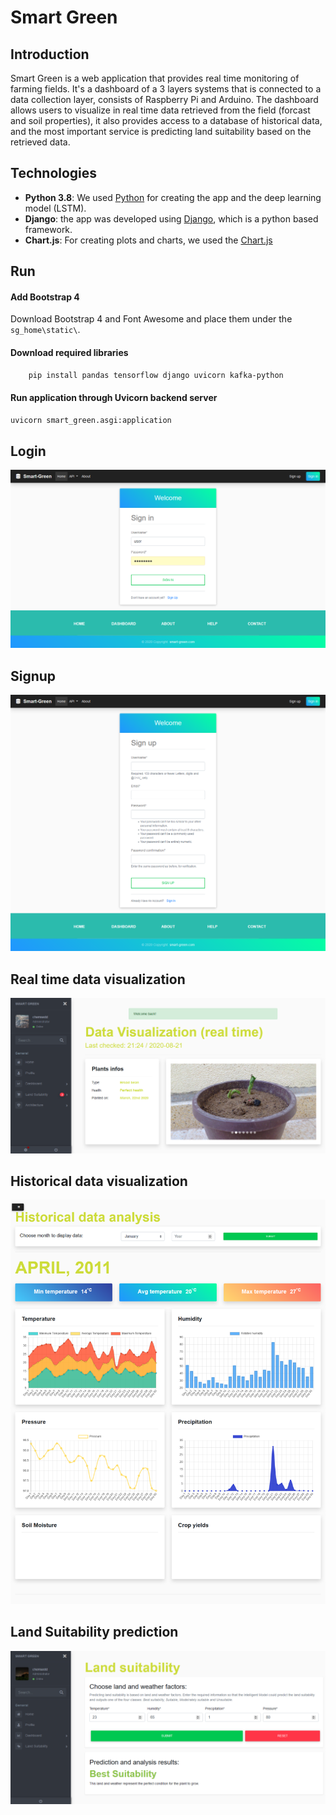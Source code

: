 # Smart Green

## Introduction

Smart Green is a web application that provides real time monitoring of farming fields. It's a dashboard of a 3 layers systems that is connected to a data collection layer, consists of Raspberry Pi and Arduino. The dashboard allows users to visualize in real time data retrieved from the field (forcast and soil properties), it also provides access to a database of historical data, and the most important service is predicting land suitability based on the retrieved data.

## Technologies

- **Python 3.8**: We used [Python](https://www.python.org) for creating the app and the deep learning model (LSTM).
- **Django**: the app was developed using [Django](hhttps://www.djangoproject.com/), which is a python based framework.
- **Chart.js**: For creating plots and charts, we used the [Chart.js](https://www.chartjs.org/)

## Run

#### Add Bootstrap 4

Download Bootstrap 4 and Font Awesome and place them under the `sg_home\static\`.

#### Download required libraries

```bash
    pip install pandas tensorflow django uvicorn kafka-python
```

#### Run application through Uvicorn backend server

```bash
uvicorn smart_green.asgi:application
```

## Login

![SmartGreen login page](screenshots/login.png)

## Signup

![SmartGreen signup page](screenshots/signup.png)

## Real time data visualization

![SmartGreen real time data visualization](screenshots/Dashboard-rt.png)

## Historical data visualization

![SmartGreen historical data visualization](screenshots/dashboard-historical-data.png)

## Land Suitability prediction

![SmartGreen Land Suitability Prediction](screenshots/dashboard-land-suitability.png)
